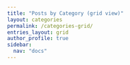 ```yaml
---
title: "Posts by Category (grid view)"
layout: categories
permalink: /categories-grid/
entries_layout: grid
author_profile: true
sidebar:
  nav: "docs"
---
```

